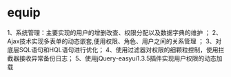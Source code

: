 # equip
1、系统管理：主要实现的用户的增删改查、权限分配以及数据字典的维护 ；
2、Ajax技术实现多表单的动态嵌套,便用权限、角色、用户之间的关系管理  ；
3、对底层SQL语句和HQL语句进行优化；
4、使用过滤器对权限的细颗粒控制，使用拦截器接收异常备份日志；
5、使用jQuery-easyui1.3.5插件实现用户权限的动态加载

